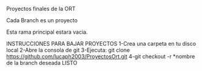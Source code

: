 Proyectos finales de la ORT

Cada Branch es un proyecto

Esta rama principal estara vacia.

INSTRUCCIONES PARA BAJAR PROYECTOS
1-Crea una carpeta en tu disco local
2-Abre la consola de git
3-Ejecuta: git clone https://github.com/lucaph2003/ProyectosOrt.git
4-git checkout -r *nombre de la branch deseada
LISTO


